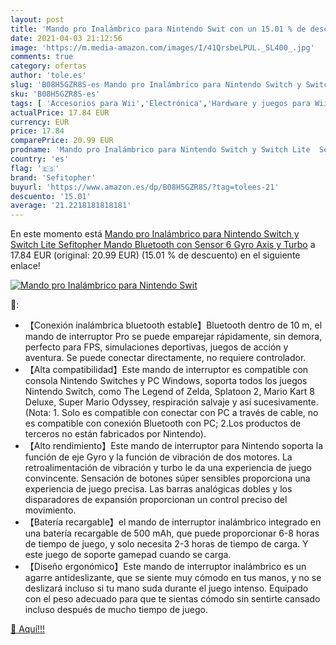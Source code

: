 ```yaml
---
layout: post
title: 'Mando pro Inalámbrico para Nintendo Swit con un 15.01 % de descuento'
date: 2021-04-03 21:12:56
image: 'https://m.media-amazon.com/images/I/41QrsbeLPUL._SL400_.jpg'
comments: true
category: ofertas
author: 'tole.es'
slug: 'B08H5GZR8S-es Mando pro Inalámbrico para Nintendo Switch y Switch Lite...'
sku: 'B08H5GZR8S-es'
tags: [ 'Accesorios para Wii','Electrónica','Hardware y juegos para Wii','Informática','Mandos y controles para Wii','Sistemas precursores y micro consolas','Videojuegos','nintendo','sefitopher', ]
actualPrice: 17.84 EUR
currency: EUR
price: 17.84
comparePrice: 20.99 EUR
prodname: 'Mando pro Inalámbrico para Nintendo Switch y Switch Lite  Sefitopher Mando Bluetooth con Sensor 6 Gyro Axis y Turbo'
country: 'es'
flag: '🇪🇸'
brand: 'Sefitopher'
buyurl: 'https://www.amazon.es/dp/B08H5GZR8S/?tag=tolees-21'
descuento: '15.01'
average: '21.2218181818181'
---
```


En este momento está [Mando pro Inalámbrico para Nintendo Switch y Switch Lite  Sefitopher Mando Bluetooth con Sensor 6 Gyro Axis y Turbo](https://www.amazon.es/dp/B08H5GZR8S/?tag=tolees-21) a 17.84 EUR (original: 20.99 EUR) (15.01 %  de descuento) en el siguiente enlace!

[![Mando pro Inalámbrico para Nintendo Swit](https://m.media-amazon.com/images/I/41QrsbeLPUL._SL400_.jpg)](https://www.amazon.es/dp/B08H5GZR8S/?tag=tolees-21)

🔎:

- 【Conexión inalámbrica bluetooth estable】Bluetooth dentro de 10 m, el mando de interruptor Pro se puede emparejar rápidamente, sin demora, perfecto para FPS, simulaciones deportivas, juegos de acción y aventura. Se puede conectar directamente, no requiere controlador.
- 【Alta compatibilidad】Este mando de interruptor es compatible con consola Nintendo Switches y PC Windows, soporta todos los juegos Nintendo Switch, como The Legend of Zelda, Splatoon 2, Mario Kart 8 Deluxe, Super Mario Odyssey, respiración salvaje y así sucesivamente. (Nota: 1. Solo es compatible con conectar con PC a través de cable, no es compatible con conexión Bluetooth con PC; 2.Los productos de terceros no están fabricados por Nintendo).
- 【Alto rendimiento】Este mando de interruptor para Nintendo soporta la función de eje Gyro y la función de vibración de dos motores. La retroalimentación de vibración y turbo le da una experiencia de juego convincente. Sensación de botones súper sensibles proporciona una experiencia de juego precisa. Las barras analógicas dobles y los disparadores de expansión proporcionan un control preciso del movimiento.
- 【Batería recargable】el mando de interruptor inalámbrico integrado en una batería recargable de 500 mAh, que puede proporcionar 6-8 horas de tiempo de juego, y solo necesita 2-3 horas de tiempo de carga. Y este juego de soporte gamepad cuando se carga.
- 【Diseño ergonómico】Este mando de interruptor inalámbrico es un agarre antideslizante, que se siente muy cómodo en tus manos, y no se deslizará incluso si tu mano suda durante el juego intenso. Equipado con el peso adecuado para que te sientas cómodo sin sentirte cansado incluso después de mucho tiempo de juego.

[🛒 Aquí!!!](https://www.amazon.es/dp/B08H5GZR8S/?tag=tolees-21)

